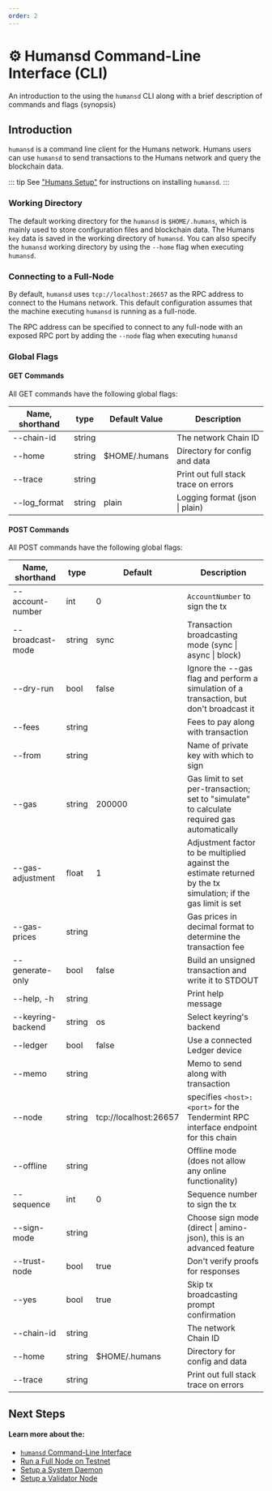 ```yaml
---
order: 2
---
```


# ⚙️ Humansd Command-Line Interface (CLI)

An introduction to the using the `humansd` CLI along with a brief description of commands and flags {synopsis}

## Introduction

`humansd` is a command line client for the Humans network. Humans users can use `humansd` to send transactions to the Humans network and query the blockchain data.

::: tip
See ["Humans Setup"](./humansd-binary) for instructions on installing `humansd`.
:::

### Working Directory

The default working directory for the `humansd` is `$HOME/.humans`, which is mainly used to store configuration files and blockchain data. The Humans `key` data is saved in the working directory of `humansd`. You can also specify the `humansd` working directory by using the `--home` flag when executing `humansd`.

### Connecting to a Full-Node

By default, `humansd` uses `tcp://localhost:26657` as the RPC address to connect to the Humans network. This default configuration assumes that the machine executing `humansd` is running as a full-node.

The RPC address can be specified to connect to any full-node with an exposed RPC port by adding the `--node` flag when executing `humansd`

### Global Flags

#### GET Commands

All GET commands have the following global flags:

| Name, shorthand | type   | Default Value | Description                          |
| --------------- | ------ | ------------- | ------------------------------------ |
| --chain-id      | string |               | The network Chain ID                 |
| --home          | string | $HOME/.humans | Directory for config and data        |
| --trace         | string |               | Print out full stack trace on errors |
| --log\_format   | string | plain         | Logging format (json \| plain)       |

#### POST Commands

All POST commands have the following global flags:

| Name, shorthand   | type   | Default               | Description                                                                                                    |
| ----------------- | ------ | --------------------- | -------------------------------------------------------------------------------------------------------------- |
| --account-number  | int    | 0                     | `AccountNumber` to sign the tx                                                                                 |
| --broadcast-mode  | string | sync                  | Transaction broadcasting mode (sync \| async \| block)                                                         |
| --dry-run         | bool   | false                 | Ignore the --gas flag and perform a simulation of a transaction, but don't broadcast it                        |
| --fees            | string |                       | Fees to pay along with transaction                                                                             |
| --from            | string |                       | Name of private key with which to sign                                                                         |
| --gas             | string | 200000                | Gas limit to set per-transaction; set to "simulate" to calculate required gas automatically                    |
| --gas-adjustment  | float  | 1                     | Adjustment factor to be multiplied against the estimate returned by the tx simulation; if the gas limit is set |
| --gas-prices      | string |                       | Gas prices in decimal format to determine the transaction fee                                                  |
| --generate-only   | bool   | false                 | Build an unsigned transaction and write it to STDOUT                                                           |
| --help, -h        | string |                       | Print help message                                                                                             |
| --keyring-backend | string | os                    | Select keyring's backend                                                                                       |
| --ledger          | bool   | false                 | Use a connected Ledger device                                                                                  |
| --memo            | string |                       | Memo to send along with transaction                                                                            |
| --node            | string | tcp://localhost:26657 | specifies `<host>:<port>` for the Tendermint RPC interface endpoint for this chain                             |
| --offline         | string |                       | Offline mode (does not allow any online functionality)                                                         |
| --sequence        | int    | 0                     | Sequence number to sign the tx                                                                                 |
| --sign-mode       | string |                       | Choose sign mode (direct \| amino-json), this is an advanced feature                                           |
| --trust-node      | bool   | true                  | Don't verify proofs for responses                                                                              |
| --yes             | bool   | true                  | Skip tx broadcasting prompt confirmation                                                                       |
| --chain-id        | string |                       | The network Chain ID                                                                                           |
| --home            | string | $HOME/.humans         | Directory for config and data                                                                                  |
| --trace           | string |                       | Print out full stack trace on errors                                                                           |

## Next Steps

#### Learn more about the:

- [`humansd` Command-Line Interface][page-cli]
- [Run a Full Node on Testnet][page-node-daemon]
- [Setup a System Daemon][page-system-daemon]
- [Setup a Validator Node][page-validator]

#### 

[page-system-daemon]: ../../run-nodes/testnet/system-daemon
[page-testnet]: ../../run-nodes/testnet
[page-validator]: ../../run-nodes/validators
[page-node-daemon]: ../../run-nodes/testnet/node-daemon
[page-cli]: ./